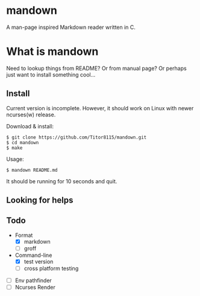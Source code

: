 # mandown

A man-page inspired Markdown reader written in C.

# What is mandown

Need to lookup things from README? Or from manual page? Or perhaps just want to install something cool...

## Install

Current version is incomplete. However, it should work on Linux with newer ncurses(w) release.

Download & install:

```
$ git clone https://github.com/Titor8115/mandown.git
$ cd mandown
$ make
```

Usage:

```
$ mandown README.md
```

It should be running for 10 seconds and quit.

## Looking for helps

## Todo

- Format
  - [x] markdown
  - [ ] groff
- Command-line
  - [x] test version
  - [ ] cross platform testing
- [ ] Env pathfinder
- [ ] Ncurses Render
